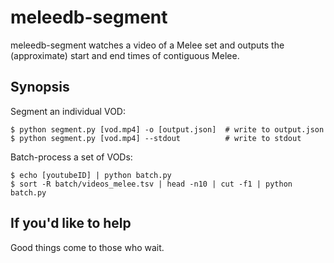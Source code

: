 # meleedb-segment

meleedb-segment watches a video of a Melee set and outputs the (approximate) start and end times of contiguous Melee.

## Synopsis
Segment an individual VOD:
```
$ python segment.py [vod.mp4] -o [output.json]  # write to output.json
$ python segment.py [vod.mp4] --stdout          # write to stdout
```
Batch-process a set of VODs:
```
$ echo [youtubeID] | python batch.py
$ sort -R batch/videos_melee.tsv | head -n10 | cut -f1 | python batch.py
```

## If you'd like to help
Good things come to those who wait.
